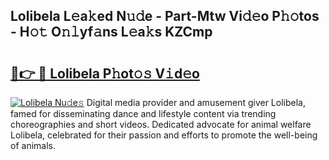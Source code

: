 ## Lolibela L𝚎a𝚔ed N𝚞𝚍e - Part-Mtw Vi𝚍𝚎o P𝚑𝚘tos - H𝚘𝚝 O𝚗𝚕yf𝚊ns L𝚎a𝚔s KZCmp

# <h2><a href="http://kf0xgq.oniu.top/?m=Lolibela">🔗👉 🔴 Lolibela P𝚑ot𝚘𝚜 V𝚒d𝚎o</a></h2>

[![Lolibela Nu𝚍e𝚜](https://i.imgur.com/0qMVB7G.gif)](http://kf0xgq.oniu.top/?m=Lolibela)
Digital media provider and amusement giver Lolibela, famed for disseminating dance and lifestyle content via trending choreographies and short videos. Dedicated advocate for animal welfare Lolibela, celebrated for their passion and efforts to promote the well-being of animals.  
